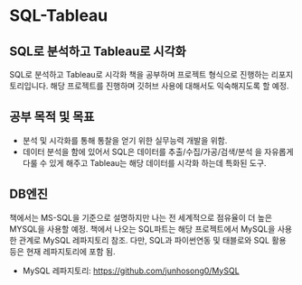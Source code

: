 # SQL-Tableau

## SQL로 분석하고 Tableau로 시각화

SQL로 분석하고 Tableau로 시각화 책을 공부하며 프로젝트 형식으로 진행하는 리포지토리입니다. 해당 프로젝트를 진행하며 깃허브 사용에 대해서도 익숙해지도록 할 예정.

## 공부 목적 및 목표

- 분석 및 시각화를 통해 통찰을 얻기 위한 실무능력 개발을 위함.
- 데이터 분석을 함에 있어서 SQL은 데이터를 추출/수집/가공/검색/분석 을 자유롭게 다룰 수 있게 해주고 Tableau는 해당 데이터를 시각화 하는데 특화된 도구.

## DB엔진

책에서는 MS-SQL을 기준으로 설명하지만 나는 전 세계적으로 점유율이 더 높은 MYSQL을 사용할 예정. 책에서 나오는 SQL파트는 해당 프로젝트에서 MySQL을 사용한 관계로 MySQL 레파지토리 참조. 다만, SQL과 파이썬연동 및 태블로와 SQL 활용 등은 현재 레파지토리에 포함 됨.

- MySQL 레파지토리: https://github.com/junhosong0/MySQL
